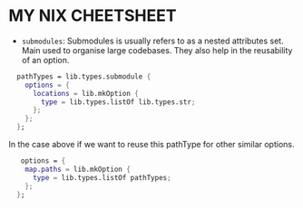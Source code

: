 # MY NIX CHEETSHEET

- `submodules`: Submodules is usually refers to as a nested attributes set. Main used to organise large codebases. They also help in the reusability of an option. 

```nix
  pathTypes = lib.types.submodule {
    options = {
      locations = lib.mkOption {
        type = lib.types.listOf lib.types.str;
      };
    };
  };

```

In the case above if we want to reuse this pathType for other similar options.
```nix
   options = {
    map.paths = lib.mkOption {
      type = lib.types.listOf pathTypes;
    };
  };

```


